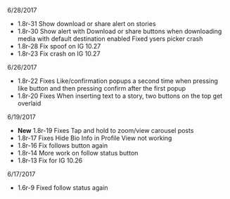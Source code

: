 6/28/2017

 - 1.8r-31 Show download or share alert on stories
 - 1.8r-30 Show alert with Download or share buttons when downloading
           media with default destination enabled
			Fixed ysers picker crash
 - 1.8r-28 Fix spoof on IG 10.27
 - 1.8r-23 Fix crash on IG 10.27
		


6/26/2017

 - 1.8r-22 Fixes Like/confirmation popups a second time when pressing like button and then pressing confirm after the first popup
 - 1.8r-20 Fixes When inserting text to a story, two buttons on the top get overlaid


6/19/2017

 - **New** 1.8r-19 Fixes Tap and hold to zoom/view carousel posts
 - 1.8r-17 Fixes Hide Bio Info in Profile View not working
 - 1.8r-16 Fix follows button again
 - 1.8r-14 More work on follow status button
 - 1.8r-13 Fix for IG 10.26


6/17/2017

 - 1.6r-9 Fixed follow status again
